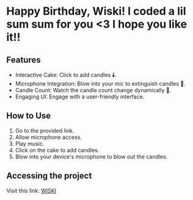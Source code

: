 # Happy Birthday, Wiski! I coded a lil sum sum for you <3 I hope you like it!!

## Features
* Interactive Cake: Click to add candles 🕯️.
* Microphone Integration: Blow into your mic to extinguish candles 🎤.
* Candle Count: Watch the candle count change dynamically 🔢.
* Engaging UI: Engage with a user-friendly interface.

## How to Use
1. Go to the provided link.
2. Allow microphone access.
3. Play music.
4. Click on the cake to add candles.
5. Blow into your device's microphone to blow out the candles.

## Accessing the project
Visit this link: [WISKI](https://raw.githack.com/angieolonan03/Interactive-BIrthday-Cake/main/Feb.4/index.html)


